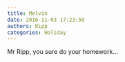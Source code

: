 ```yaml
---
title: Melvin
date: 2016-11-03 17:23:50
authors: Ripp
categories: Holiday
---
```


 Mr Ripp, you sure do your homework...
